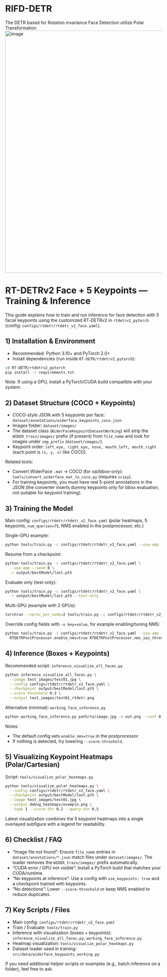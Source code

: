 # RIFD-DETR
The DETR based for Rotation invariance Face Detection utilize Polar Transformation
<img width="559" height="776" alt="image" src="https://github.com/user-attachments/assets/c3ac8d65-08fc-4a8f-9c29-80cba6bd72cd" />
# RT-DETRv2 Face + 5 Keypoints — Training & Inference

This guide explains how to train and run inference for face detection with 5 facial keypoints using the customized RT‑DETRv2 in `rtdetrv2_pytorch` (config: `configs/rtdetr/rtdetr_v2_face.yaml`).

## 1) Installation & Environment
- Recommended: Python 3.10+ and PyTorch 2.0+
- Install dependencies (run inside `RT-DETR/rtdetrv2_pytorch`):

```bash
cd RT-DETR/rtdetrv2_pytorch
pip install -r requirements.txt
```

Note: If using a GPU, install a PyTorch/CUDA build compatible with your system.

## 2) Dataset Structure (COCO + Keypoints)
- COCO-style JSON with 5 keypoints per face: `dataset/annotations/widerface_keypoints_coco.json`
- Images folder: `dataset/images/`
- The dataset class (`WiderFaceKeypointDatasetWorking`) will strip the `WIDER_train/images/` prefix (if present) from `file_name` and look for images under `img_prefix` (`dataset/images/`).
- Keypoint order: `left_eye, right_eye, nose, mouth_left, mouth_right` (each point is `(x, y, v)` like COCO).

Related tools:
- Convert WiderFace `.mat` → COCO (for val/bbox-only): `tools/convert_widerface_mat_to_coco.py` (requires `scipy`).
- For training keypoints, you must have real 5-point annotations in the JSON (the converter inserts dummy keypoints only for bbox evaluation, not suitable for keypoint training).

## 3) Training the Model
Main config: `configs/rtdetr/rtdetr_v2_face.yaml` (polar heatmaps, 5 keypoints, `num_queries=75`, NMS enabled in the postprocessor, etc.)

Single-GPU example:
```bash
python tools/train.py -c configs/rtdetr/rtdetr_v2_face.yaml --use-amp --seed 0
```

Resume from a checkpoint:
```bash
python tools/train.py -c configs/rtdetr/rtdetr_v2_face.yaml \
  --use-amp --seed 0 \
  -r output/bestModel/last.pth
```

Evaluate only (test-only):
```bash
python tools/train.py -c configs/rtdetr/rtdetr_v2_face.yaml \
  -r output/bestModel/last.pth --test-only
```

Multi-GPU (example with 2 GPUs):
```bash
torchrun --nproc_per_node=2 tools/train.py -c configs/rtdetr/rtdetr_v2_face.yaml --use-amp --seed 0
```

Override config fields with `-u key=value`, for example enabling/tuning NMS:
```bash
python tools/train.py -c configs/rtdetr/rtdetr_v2_face.yaml --use-amp -u \
  RTDETRPostProcessor.enable_nms=true RTDETRPostProcessor.nms_iou_threshold=0.6
```

## 4) Inference (Boxes + Keypoints)
Recommended script: `inference_visualize_all_faces.py`

```bash
python inference_visualize_all_faces.py \
  --image test_images/test01.jpg \
  --config configs/rtdetr/rtdetr_v2_face.yaml \
  --checkpoint output/bestModel/last.pth \
  --score-threshold 0.3 \
  --output test_images/test01_rtdetr.png
```

Alternative (minimal): `working_face_inference.py`
```bash
python working_face_inference.py path/to/image.jpg -o out.png --conf 0.5
```

Notes:
- The default config sets `enable_nms=true` in the postprocessor.
- If nothing is detected, try lowering `--score-threshold`.

## 5) Visualizing Keypoint Heatmaps (Polar/Cartesian)
Script: `tools/visualize_polar_heatmaps.py`

```bash
python tools/visualize_polar_heatmaps.py \
  --config configs/rtdetr/rtdetr_v2_face.yaml \
  --checkpoint output/bestModel/last.pth \
  --image test_images/test01.jpg \
  --output debug_heatmaps/example.png \
  --topk 1 --score-thr 0.2 --query-thr 0.5
```

Latest visualization combines the 5 keypoint heatmaps into a single overlayed subfigure with a legend for readability.

## 6) Checklist / FAQ
- “Image file not found”: Ensure `file_name` entries in `dataset/annotations/*.json` match files under `dataset/images/`. The loader removes the `WIDER_train/images/` prefix automatically.
- “CUDA error / GPU not visible”: Install a PyTorch build that matches your CUDA/runtime.
- “No keypoints at inference”: Use a config with `use_keypoints: true` and a checkpoint trained with keypoints.
- “No detections”: Lower `--score-threshold` or keep NMS enabled to reduce duplicates.

## 7) Key Scripts / Files
- Main config: `configs/rtdetr/rtdetr_v2_face.yaml`
- Train / Evaluate: `tools/train.py`
- Inference with visualization (boxes + keypoints): `inference_visualize_all_faces.py`, `working_face_inference.py`
- Heatmap visualization: `tools/visualize_polar_heatmaps.py`
- Dataset loader used in training: `src/data/widerface_keypoints_working.py`

If you need additional helper scripts or examples (e.g., batch inference on a folder), feel free to ask.


